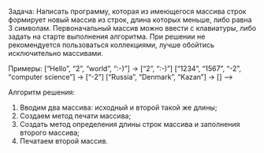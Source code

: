 Задача: Написать программу, которая из имеющегося массива строк формирует новый массив из строк, длина которых меньше, либо равна 3 символам. Первоначальный массив можно ввести с клавиатуры, либо задать на старте выполнения алгоритма. При решении не рекомендуется пользоваться коллекциями, лучше обойтись исключительно массивами.

Примеры:
[“Hello”, “2”, “world”, “:-)”] → [“2”, “:-)”]
[“1234”, “1567”, “-2”, “computer science”] → [“-2”]
[“Russia”, “Denmark”, “Kazan”] → [] -->


Алгоритм решения:

1) Вводим два массива: исходный и второй такой же длины;
2) Создаем метод печати массива;
3) Создать метод определения длины строк массива и заполнения второго массива; 
4) Печатаем второй массив.
